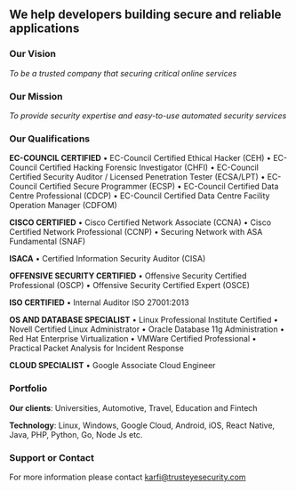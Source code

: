 ## We help developers building secure and reliable applications

### Our Vision
_To be a trusted company that securing critical online services_

### Our Mission
_To provide security expertise and easy-to-use automated security services_

### Our Qualifications
**EC-COUNCIL CERTIFIED**
•	EC-Council Certified Ethical Hacker (CEH)
•	EC-Council Certified Hacking Forensic Investigator (CHFI)
•	EC-Council Certified Security Auditor / Licensed Penetration Tester (ECSA/LPT)
•	EC-Council Certified Secure Programmer (ECSP)
•	EC-Council Certified Data Centre Professional (CDCP)
•	EC-Council Certified Data Centre Facility Operation Manager (CDFOM)

**CISCO CERTIFIED**
•	Cisco Certified Network Associate (CCNA)
•	Cisco Certified Network Professional (CCNP)
•	Securing Network with ASA Fundamental (SNAF)

**ISACA**
•	Certified Information Security Auditor (CISA)

**OFFENSIVE SECURITY CERTIFIED**
•	Offensive Security Certified Professional (OSCP)
•	Offensive Security Certified Expert (OSCE)

**ISO CERTIFIED**
•	Internal Auditor ISO 27001:2013

**OS AND DATABASE SPECIALIST**
•	Linux Professional Institute Certified
•	Novell Certified Linux Administrator
•	Oracle Database 11g Administration
•	Red Hat Enterprise Virtualization
•	VMWare Certified Professional
•	Practical Packet Analysis for Incident Response

**CLOUD SPECIALIST**
•	Google Associate Cloud Engineer

	
### Portfolio
**Our clients**: Universities, Automotive, Travel, Education and Fintech

**Technology**: Linux, Windows, Google Cloud, Android, iOS, React Native, Java, PHP, Python, Go, Node Js etc.


### Support or Contact
For more information please contact [karfi@trusteyesecurity.com](mailto:karfi@trusteyesecurity.com)
